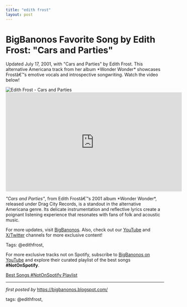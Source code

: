 ```yaml
---
title: "edith frost"
layout: post
---
```

<!-- Title of the Post -->
<h1 >BigBanonos Favorite Song by Edith Frost: "Cars and Parties"</h1> <!-- Introductory Text -->
<p >Updated July 17, 2001, with "Cars and Parties" by Edith Frost. This alternative Americana track from her album *Wonder Wonder* showcases Frostâ€™s emotive vocals and introspective songwriting. Watch the video below!</p> <!-- Featured Image -->
<div > <img src="https://i.scdn.co/image/ab67616d0000b27319e12561ccdaf078ca027d9b" alt="Edith Frost - Cars and Parties" />
</div> <!-- YouTube Video Embed -->
<div > <iframe width="560" height="315" src="https://www.youtube.com/embed/3Q0p3mQy9JQ" frameborder="0" allowfullscreen></iframe>
</div> <!-- Song Information -->
<div > <p><em>"Cars and Parties"</em>, from Edith Frostâ€™s 2001 album *Wonder Wonder*, released under Drag City Records, is a standout in the alternative Americana genre. Its delicate instrumentation and reflective lyrics create a poignant listening experience that resonates with fans of folk and acoustic music.</p>
</div> <!-- Footer Links -->
<div > <p>For more updates, visit <a href="https://bigbanonos.blogspot.com/" target="_blank">BigBanonos</a>. Also, check out our <a href="https://www.youtube.com/@BigBanonos" target="_blank">YouTube</a> and <a href="https://x.com/bigbanonos" target="_blank">X/Twitter</a> channels for more exclusive content!</p>
</div> <!-- Tags -->
<p >Tags: @edithfrost,</p>


<!--Subscribe and Playlist Links-->
<div>
    <p>For more exclusive tracks not on Spotify, subscribe to <a href="https://www.youtube.com/@BigBanonos" target="_blank">BigBanonos on YouTube</a> and explore their curated playlist of the best songs <strong>#NotOnSpotify</strong>.</p>
    <p><a href="https://www.youtube.com/playlist?list=PLtuNtuTatqI0kFahUCbtbfenC_ET5O_tr" target="_blank">Best Songs #NotOnSpotify Playlist<br /></a></p></div>

<hr />

<p><em>first posted by</em> <a href="https://bigbanonos.blogspot.com/" rel="noopener" target="_new">https://bigbanonos.blogspot.com/</a></p>

<p>tags: @edithfrost,</p>
